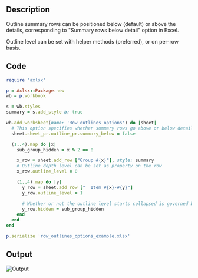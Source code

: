 ## Description

Outline summary rows can be positioned below (default) or above the details, corresponding to "Summary rows below detail" option in Excel.

Outline level can be set with helper methods (preferred), or on per-row basis.

## Code

```ruby
require 'axlsx'

p = Axlsx::Package.new
wb = p.workbook

s = wb.styles
summary = s.add_style b: true

wb.add_worksheet(name: 'Row outlines options') do |sheet|
  # This option specifies whether summary rows go above or below detail, worksheet-wide
  sheet.sheet_pr.outline_pr.summary_below = false

  (1..4).map do |x|
    sub_group_hidden = x % 2 == 0

    x_row = sheet.add_row ["Group #{x}"], style: summary
    # Outline depth level can be set as property on the row
    x_row.outline_level = 0

    (1..4).map do |y|
      y_row = sheet.add_row ["  Item #{x}-#{y}"]
      y_row.outline_level = 1

      # Whether or not the outline level starts collapsed is governed by the `hidden` property on the row
      y_row.hidden = sub_group_hidden
    end
  end
end

p.serialize 'row_outlines_options_example.xlsx'
```

## Output

![Output](images/row_outlines_options_example_1.png "Output")
